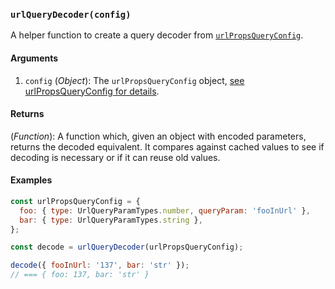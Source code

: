 ### `urlQueryDecoder(config)`

A helper function to create a query decoder from [`urlPropsQueryConfig`](addUrlProps.md#urlPropsQueryConfig).


#### Arguments

1. `config` (*Object*): The `urlPropsQueryConfig` object, [see urlPropsQueryConfig for details](addUrlProps.md#urlPropsQueryConfig).

#### Returns

(*Function*): A function which, given an object with encoded parameters, returns the decoded equivalent. It compares against cached values to see
if decoding is necessary or if it can reuse old values.

#### Examples

```js
const urlPropsQueryConfig = {
  foo: { type: UrlQueryParamTypes.number, queryParam: 'fooInUrl' },
  bar: { type: UrlQueryParamTypes.string },
};

const decode = urlQueryDecoder(urlPropsQueryConfig);

decode({ fooInUrl: '137', bar: 'str' });
// === { foo: 137, bar: 'str' }
```
